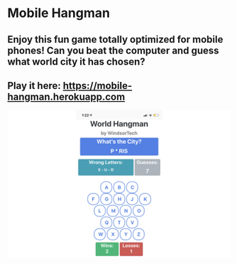 # Mobile Hangman

## Enjoy this fun game totally optimized for mobile phones! Can you beat the computer and guess what world city it has chosen? 

## Play it here: https://mobile-hangman.herokuapp.com

![Mobile Hangman](https://github.com/WindsorTech/Mobile-Hangman/blob/master/assets/images/world-hangman.jpg?raw=true)
